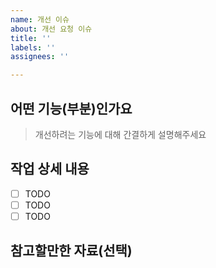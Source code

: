 ```yaml
---
name: 개선 이슈
about: 개선 요청 이슈
title: ''
labels: ''
assignees: ''

---
```


## 어떤 기능(부분)인가요

> 개선하려는 기능에 대해 간결하게 설명해주세요

## 작업 상세 내용

- [ ] TODO
- [ ] TODO
- [ ] TODO

## 참고할만한 자료(선택)
